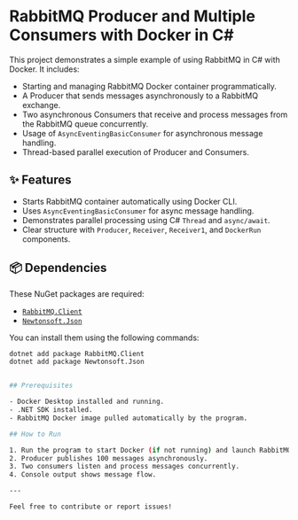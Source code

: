 # RabbitMQ Producer and Multiple Consumers with Docker in C#

This project demonstrates a simple example of using RabbitMQ in C# with Docker. It includes:

- Starting and managing RabbitMQ Docker container programmatically.
- A Producer that sends messages asynchronously to a RabbitMQ exchange.
- Two asynchronous Consumers that receive and process messages from the RabbitMQ queue concurrently.
- Usage of `AsyncEventingBasicConsumer` for asynchronous message handling.
- Thread-based parallel execution of Producer and Consumers.

## ✨ Features

- Starts RabbitMQ container automatically using Docker CLI.
- Uses `AsyncEventingBasicConsumer` for async message handling.
- Demonstrates parallel processing using C# `Thread` and `async/await`.
- Clear structure with `Producer`, `Receiver`, `Receiver1`, and `DockerRun` components.

## 📦 Dependencies

These NuGet packages are required:

- [`RabbitMQ.Client`](https://www.nuget.org/packages/RabbitMQ.Client)
- [`Newtonsoft.Json`](https://www.nuget.org/packages/Newtonsoft.Json)

You can install them using the following commands:

```bash
dotnet add package RabbitMQ.Client
dotnet add package Newtonsoft.Json


## Prerequisites

- Docker Desktop installed and running.
- .NET SDK installed.
- RabbitMQ Docker image pulled automatically by the program.

## How to Run

1. Run the program to start Docker (if not running) and launch RabbitMQ container.
2. Producer publishes 100 messages asynchronously.
3. Two consumers listen and process messages concurrently.
4. Console output shows message flow.

---

Feel free to contribute or report issues!

